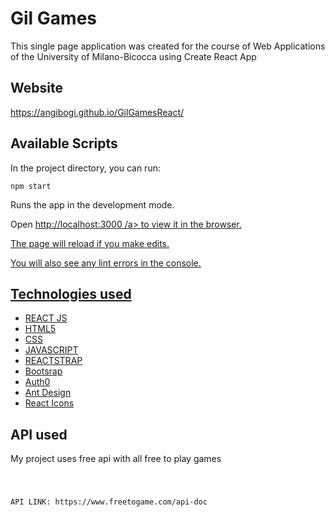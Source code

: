 <h1> Gil Games </h1>

<p>This single page application was created for the course of Web Applications of the University of Milano-Bicocca using Create React App</p>

<h2>Website </h2>

https://angibogi.github.io/GilGamesReact/

<h2>Available Scripts</h2>

<p>In the project directory, you can run:</p>

<code>npm start</code>
<p>Runs the app in the development mode.</p>
<p>Open <a href="http://localhost:3000">http://localhost:3000 /a> to view it in the browser.</p>

<p>The page will reload if you make edits.</p>
<p>You will also see any lint errors in the console.</p>

<h2>Technologies used </h2>
<ul>
<li>REACT JS </li>
<li>HTML5</li>
<li>CSS</li>
<li>JAVASCRIPT</li>
<li>REACTSTRAP</li>
<li><a href="https://react-bootstrap.github.io/">Bootsrap</a></li>
<li><a href="https://auth0.com/">Auth0</a></li>
<li><a href="https://ant.design/docs/react/introduce">Ant Design</a></li>
<li><a href="https://react-icons.github.io/react-icons/">React Icons</a></li>
</ul>


<h2>API used </h2>
<p> My project uses free api with all free to play games </p> 

<pre>
<code>
 <p>API LINK: https://www.freetogame.com/api-doc</p> 
</code>
</pre>

